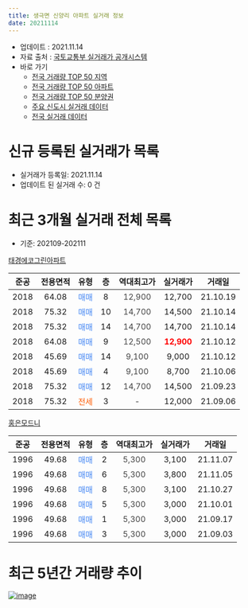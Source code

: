 ```yaml
---
title: 생극면 신양리 아파트 실거래 정보
date: 20211114
---
```


* 업데이트 : 2021.11.14
* 자료 출처 : [국토교통부 실거래가 공개시스템](http://rt.molit.go.kr)
* 바로 가기
    * [전국 거래량 TOP 50 지역](https://apt-info.github.io/apt-trade-info/tr)
    * [전국 거래량 TOP 50 아파트](https://apt-info.github.io/apt-trade-info/ta)
    * [전국 거래량 TOP 50 분양권](https://apt-info.github.io/apt-trade-info/tb)
    * [주요 신도시 실거래 데이터](https://apt-info.github.io/apt-trade-info/newtown)
    * [전국 실거래 데이터](https://apt-info.github.io/apt-trade-info/all)



<script async src="https://pagead2.googlesyndication.com/pagead/js/adsbygoogle.js"></script>
<!-- 기본광고 -->
<ins class="adsbygoogle"
     style="display:block"
     data-ad-client="ca-pub-1142216861245946"
     data-ad-slot="4805727019"
     data-ad-format="auto"
     data-full-width-responsive="true"></ins>
<script>
     (adsbygoogle = window.adsbygoogle || []).push({});
</script>


# 신규 등록된 실거래가 목록

* 실거래가 등록일: 2021.11.14
* 업데이트 된 실거래 수: 0 건




<script async src="https://pagead2.googlesyndication.com/pagead/js/adsbygoogle.js"></script>
<!-- 기본광고 -->
<ins class="adsbygoogle"
     style="display:block"
     data-ad-client="ca-pub-1142216861245946"
     data-ad-slot="4805727019"
     data-ad-format="auto"
     data-full-width-responsive="true"></ins>
<script>
     (adsbygoogle = window.adsbygoogle || []).push({});
</script>


# 최근 3개월 실거래 전체 목록
* 기준: 202109-202111


[태경에코그린아파트](https://search.naver.com/search.naver?query=%ED%83%9C%EA%B2%BD%EC%97%90%EC%BD%94%EA%B7%B8%EB%A6%B0%EC%95%84%ED%8C%8C%ED%8A%B8)

|준공|전용면적|유형|층|역대최고가|실거래가|거래일|
|:---:|:---:|:---:|:---:|:---:|:---:|:---:|
|2018|64.08|<span style="color:#4285F3">매매</span>|8|<span style="color:#444444">12,900</span>|12,700|21.10.19|
|2018|75.32|<span style="color:#4285F3">매매</span>|10|<span style="color:#444444">14,700</span>|14,500|21.10.14|
|2018|75.32|<span style="color:#4285F3">매매</span>|14|<span style="color:#444444">14,700</span>|14,700|21.10.14|
|2018|64.08|<span style="color:#4285F3">매매</span>|9|<span style="color:#444444">12,500</span>|<b><span style="color:#FF0000">12,900</span></b>|21.10.12|
|2018|45.69|<span style="color:#4285F3">매매</span>|14|<span style="color:#444444">9,100</span>|9,000|21.10.12|
|2018|45.69|<span style="color:#4285F3">매매</span>|4|<span style="color:#444444">9,100</span>|8,700|21.10.06|
|2018|75.32|<span style="color:#4285F3">매매</span>|12|<span style="color:#444444">14,700</span>|14,500|21.09.23|
|2018|75.32|<span style="color:#FF5A00">전세</span>|3|<span style="color:#444444">-</span>|12,000|21.09.06|

[홍은모드니](https://search.naver.com/search.naver?query=%ED%99%8D%EC%9D%80%EB%AA%A8%EB%93%9C%EB%8B%88)

|준공|전용면적|유형|층|역대최고가|실거래가|거래일|
|:---:|:---:|:---:|:---:|:---:|:---:|:---:|
|1996|49.68|<span style="color:#4285F3">매매</span>|2|<span style="color:#444444">5,300</span>|3,100|21.11.07|
|1996|49.68|<span style="color:#4285F3">매매</span>|6|<span style="color:#444444">5,300</span>|3,800|21.11.05|
|1996|49.68|<span style="color:#4285F3">매매</span>|8|<span style="color:#444444">5,300</span>|3,100|21.10.27|
|1996|49.68|<span style="color:#4285F3">매매</span>|5|<span style="color:#444444">5,300</span>|3,000|21.10.01|
|1996|49.68|<span style="color:#4285F3">매매</span>|1|<span style="color:#444444">5,300</span>|3,000|21.09.17|
|1996|49.68|<span style="color:#4285F3">매매</span>|3|<span style="color:#444444">5,300</span>|3,000|21.09.03|



<script async src="https://pagead2.googlesyndication.com/pagead/js/adsbygoogle.js"></script>
<!-- 기본광고 -->
<ins class="adsbygoogle"
     style="display:block"
     data-ad-client="ca-pub-1142216861245946"
     data-ad-slot="4805727019"
     data-ad-format="auto"
     data-full-width-responsive="true"></ins>
<script>
     (adsbygoogle = window.adsbygoogle || []).push({});
</script>


# 최근 5년간 거래량 추이


<div style="width:100%;">
    <canvas id="deal_progress" height="200"></canvas>
</div>

<script>
new Chart(document.getElementById("deal_progress"), {
    type: 'line',
    data: {
        labels: ['16.06','16.07','16.08','16.12','17.05','17.09','17.10','18.01','18.03','18.04','18.05','18.08','18.09','18.10','18.11','18.12','19.01','19.02','19.03','19.04','19.05','19.06','19.07','19.08','19.09','19.10','19.11','19.12','20.01','20.03','20.05','20.06','20.07','20.08','20.09','20.10','20.11','20.12','21.01','21.02','21.03','21.04','21.05','21.06','21.07','21.08','21.09','21.10','21.11'],
        datasets: [{
            label: '매매/분양권',
            data: [1,0,2,4,1,1,1,3,1,1,3,9,17,3,2,2,1,1,4,4,1,2,0,1,4,1,1,1,3,2,2,2,4,1,1,1,1,0,2,2,3,2,2,2,2,7,3,8,2],
            borderColor: "rgba(66, 133, 243, 1)",
            backgroundColor: "rgba(66, 133, 243, 0.05)",
            borderWidth: 1,
            pointRadius: 0,
            fill: false,
            lineTension: 0
        },{
            label: '전/월세',
            data: [0,2,0,1,0,0,0,0,1,0,0,0,1,0,1,0,0,0,1,0,0,0,1,0,0,1,0,0,2,0,0,0,0,0,0,0,1,2,0,0,1,0,2,2,0,0,1,0,0],
            borderColor: "rgba(255, 90, 0, 1)",
            backgroundColor: "rgba(255, 90, 0, 0.05)",
            borderWidth: 1,
            pointRadius: 0,
            fill: false,
            lineTension: 0
        },{
            label: '합계',
            data: [1,2,2,5,1,1,1,3,2,1,3,9,18,3,3,2,1,1,5,4,1,2,1,1,4,2,1,1,5,2,2,2,4,1,1,1,2,2,2,2,4,2,4,4,2,7,4,8,2],
            borderColor: "rgba(0, 0, 0, 1)",
            backgroundColor: "rgba(0, 0, 0, 0.03)",
            borderWidth: 0.1,
            pointRadius: 0,
            fill: true,
            lineTension: 0
        }
        ]
    },
    options: {
        responsive: true,
        title: {
            display: false
        },
        tooltips: {
            mode: 'index',
            intersect: false
        },
        hover: {
            mode: 'nearest',
            intersect: true
        },
        scales: {
            xAxes: [{
                display: true,
                scaleLabel: {
                    display: true,
                    labelString: '년/월'
                }
            }],
            yAxes: [{
                display: true,
                ticks: {
                    suggestedMin: 0,
                },
                scaleLabel: {
                    display: true,
                    labelString: '실거래 수'
                }
            }]
        }
    }
});

</script>


[![image](https://apt-info.github.io/images/2020-01-03-apt-trade-info/1024x500.png)](https://play.google.com/store/apps/details?id=com.aptinfo.apttradeinfo)

